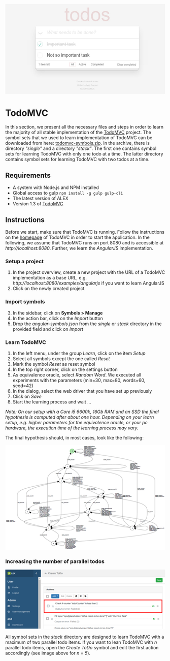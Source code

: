 ![TodoMVC](./assets/todomvc.jpg)

# TodoMVC

In this section, we present all the necessary files and steps in order to learn the majority of all stable implementation of the [TodoMVC](http://todomvc.com/) project.
The symbol sets that we used to learn implementation of TodoMVC can be downloaded from here: [todomvc-symbols.zip](./assets/todomvc-symbols.zip).
In the archive, there is directory *"single"* and a directory *"stack"*.
The first one contains symbol sets for learning TodoMVC with only one todo at a time.
The latter directory contains symbol sets for learning TodoMVC with two todos at a time.


## Requirements

* A system with Node.js and NPM installed
* Global access to gulp `npm install -g gulp gulp-cli`
* The latest version of ALEX
* Version 1.3 of [TodoMVC](http://todomvc.com/)


## Instructions

Before we start, make sure that TodoMVC is running.
Follow the instructions on the [homepage](http://todomvc.com/) of TodoMVC in order to start the application.
In the following, we assume that TodoMVC runs on port 8080 and is accessible at *http://localhost:8080*.
Further, we learn the *AngularJS* implementation.

### Setup a project

1. In the project overview, create a new project with the URL of a TodoMVC implementation as a base URL, e.g. *http://localhost:8080/examples/angularjs* if you want to learn AngularJS
2. Click on the newly created project

### Import symbols

3. In the sidebar, click on **Symbols > Manage**
4. In the action bar, click on the *Import* button
4. Drop the *angular-symbols.json* from the *single* or *stack* directory in the provided field and click on *Import*

### Learn TodoMVC

1. In the left menu, under the group *Learn*, click on the item *Setup*
2. Select all symbols except the one called *Reset*
3. Mark the symbol *Reset* as reset symbol
4. In the top right corner, click on the settings button
5. As equivalence oracle, select *Random Word*. We executed all experiments with the parameters (min=30, max=80, words=60, seed=42)
6. In the dialog, select the web driver that you have set up previously
7. Click on *Save*
8. Start the learning process and wait ...

*Note: On our setup with a Core i5 6600k, 16Gb RAM and an SSD the final hypothesis is computed after about one hour.
Depending on your learn setup, e.g. higher parameters for the equivalence oracle, or your pc hardware, the execution time of the learning process may vary.*

The final hypothesis should, in most cases, look like the following:

![Hypothesis](./assets/todomvc-hypothesis-angular.png)

### Increasing the number of parallel todos

![increase-todos](./assets/todomvc-increase-todos.png)

All symbol sets in the *stack* directory are designed to learn TodoMVC with a maximum of two parallel todo items.
If you want to lean TodoMVC with *n* parallel todo items, open the *Create ToDo* symbol and edit the first action accordingly (see image above for *n = 5*).
